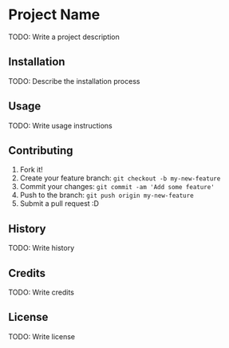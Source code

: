 # Project Name

TODO: Write a project description

## Installation

TODO: Describe the installation process

## Usage

TODO: Write usage instructions

## Contributing

1. Fork it!
2. Create your feature branch: `git checkout -b my-new-feature`
3. Commit your changes: `git commit -am 'Add some feature'`
4. Push to the branch: `git push origin my-new-feature`
5. Submit a pull request :D

## History

TODO: Write history

## Credits

TODO: Write credits

## License

TODO: Write license


<!-- <snippet>
<content><![CDATA[

# ${Beth Witten's Personal Page}

#### Hi, I'm Beth.

I'm currently a full time student in General Assembly's Web Development Immersive program. This is my personal page where I am building out my development portfolio.

This is a *work in progress* so please be kind, but pull requests are welcomed :)

Feel free to reach out to me at bethrwitten_AT_gmail_DOT_com.


]]></content>
</snippet> -->
